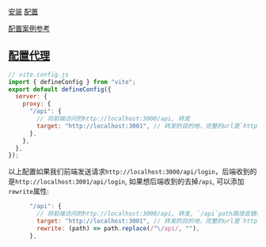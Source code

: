 [安装](https://vitejs.dev/guide/#scaffolding-your-first-vite-project)
[配置](https://vitejs.dev/config/)

[配置案例参考](https://ithelp.ithome.com.tw/articles/10270465?sc=iThelpR)

## [配置代理](https://vitejs.dev/config/#server-proxy)

```js
// vite.config.js
import { defineConfig } from "vite";
export default defineConfig({
  server: {
    proxy: {
      "/api": {
        // 将前端访问的http://localhost:3000/api, 转发
        target: "http://localhost:3001", // 转发的目的地，完整的url是`http://localhost:3001/api`
      },
    },
  },
});
```

以上配置如果我们前端发送请求`http://localhost:3000/api/login`，后端收到的是`http://localhost:3001/api/login`, 如果想后端收到的去掉`/api`, 可以添加`rewrite`属性:

```js
      "/api": {
        // 将前端访问的http://localhost:3000/api, 转发, `/api`path路径会镜像复制到新的端口
        target: "http://localhost:3001", // 转发的目的地，完整的url是`http://localhost:3001/api`
        rewrite: (path) => path.replace(/^\/api/, ""),
      },
```
